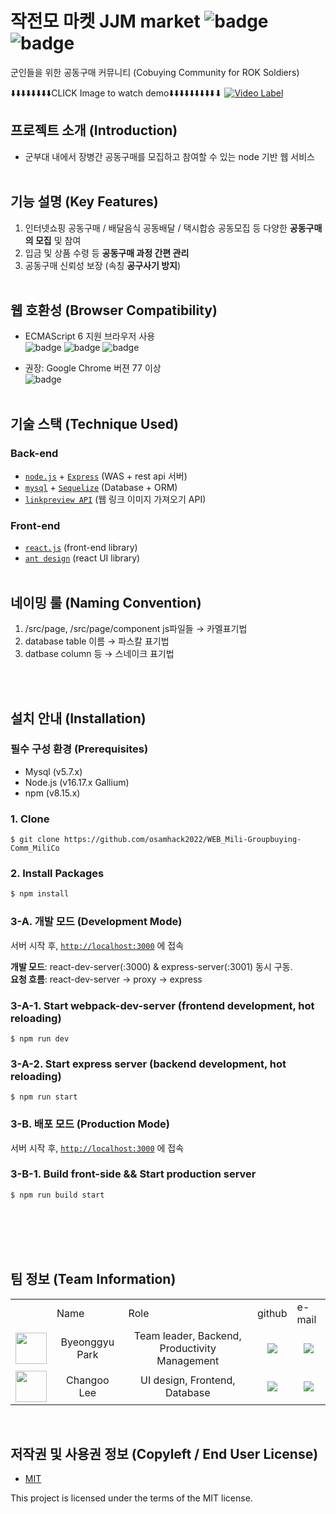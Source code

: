 # 작전모 마켓 JJM market ![badge](https://img.shields.io/badge/license-MIT-blue) ![badge](https://img.shields.io/badge/node-16.17.0-blue)

군인들을 위한 공동구매 커뮤니티
(Cobuying Community for ROK Soldiers)

⬇️⬇️⬇️⬇️⬇️⬇️⬇️⬇️CLICK Image to watch demo⬇️⬇️⬇️⬇️⬇️⬇️⬇️⬇️⬇️⬇
[![Video Label](https://raw.githubusercontent.com/Changooo/project_JJMmarket/main/src/assets/img/JJMicon.png)](https://youtu.be/5jmIn_NXUI0)


## 프로젝트 소개 (Introduction)

- 군부대 내에서 장병간 공동구매를 모집하고 참여할 수 있는 node 기반 웹 서비스
  <br/><br/>

## 기능 설명 (Key Features)

1. 인터넷쇼핑 공동구매 / 배달음식 공동배달 / 택시합승 공동모집 등 다양한 **공동구매의 모집** 및 참여
2. 입금 및 상품 수령 등 **공동구매 과정 간편 관리**
3. 공동구매 신뢰성 보장 (속칭 **공구사기 방지**)
   <br/><br/>

## 웹 호환성 (Browser Compatibility)

- ECMAScript 6 지원 브라우저 사용  
  ![badge](https://img.shields.io/badge/chrome-51.0%2B-orange)
  ![badge](https://img.shields.io/badge/ie-15.0%2B-orange)
  ![badge](https://img.shields.io/badge/firefox-54.0%2B-orange)

- 권장: Google Chrome 버젼 77 이상  
  ![badge](https://img.shields.io/badge/chrome-77.0%2B-green)
  <br/><br/>

## 기술 스택 (Technique Used)

### Back-end

- [`node.js`](https://nodejs.org/ko/) + [`Express`](https://expressjs.com/ko/) (WAS + rest api 서버)
- [`mysql`](https://www.mysql.com/) + [`Sequelize`](https://sequelize.org/v4/) (Database + ORM)
- [`linkpreview API`](https://www.linkpreview.net/) (웹 링크 이미지 가져오기 API)

### Front-end

- [`react.js`](https://ko.reactjs.org/) (front-end library)
- [`ant design`](https://ant.design/) (react UI library)
  <br/><br/>

## 네이밍 룰 (Naming Convention)

1. /src/page, /src/page/component js파일들 → 카멜표기법
2. database table 이름 → 파스칼 표기법
3. datbase column 등 → 스네이크 표기법

<br/><br/>

## 설치 안내 (Installation)

### 필수 구성 환경 (Prerequisites)

- Mysql (v5.7.x)
- Node.js (v16.17.x Gallium)
- npm (v8.15.x)

### 1. Clone

```shell
$ git clone https://github.com/osamhack2022/WEB_Mili-Groupbuying-Comm_MiliCo
```

### 2. Install Packages

```bash
$ npm install
```

### 3-A. 개발 모드 (Development Mode)

서버 시작 후,
[`http://localhost:3000`](http://localhost:3000) 에 접속

**개발 모드**: react-dev-server(:3000) & express-server(:3001) 동시 구동.  
**요청 흐름**: react-dev-server → proxy → express

### 3-A-1. Start webpack-dev-server (frontend development, hot reloading)

```shell
$ npm run dev
```

### 3-A-2. Start express server (backend development, hot reloading)

```shell
$ npm run start
```

### 3-B. 배포 모드 (Production Mode)

서버 시작 후,
[`http://localhost:3000`](http://localhost:3000) 에 접속

### 3-B-1. Build front-side && Start production server

```shell
$ npm run build start
```

<br/><br/> <br/><br/>

## 팀 정보 (Team Information)

<table>
 <tr>
  <td></td>
  <td>Name</td>
  <td>Role</td>
  <td>github</td>
  <td>e-mail</td>
 </tr>
   
 <tr>
  <td align='center'><img src="https://avatars.githubusercontent.com/u/55678893?s=400&u=d33563c6434ee31ca9962788e006604cbaa51ca9&v=4" width="50" height="50"></td>
  <td align='center'>Byeonggyu Park</td>
  <td align='center'>Team leader, Backend, Productivity Management</td>
  <td align='center'><a href="https://github.com/ggyuchive"><img src="http://img.shields.io/badge/ggyuchive-green?style=social&logo=github"/></a></td>
  <td align='center'><a href="mailto:zarami1214@g.skku.edu"><img src="https://img.shields.io/badge/zarami1214@g.skku.edu-green?logo=gmail&style=social"/></a></td>
 </tr>

 <tr>
  <td align='center'><img src="https://avatars.githubusercontent.com/u/31601268?v=4" width="50" height="50"></td>
  <td align='center'>Changoo Lee</td>
  <td align='center'>UI design, Frontend, Database</td>
  <td align='center'><a href="https://github.com/changooo"><img src="http://img.shields.io/badge/changooo-green?style=social&logo=github"/></a></td>
  <td align='center'><a href="mailto:cgl00@g.skku.edu"><img src="https://img.shields.io/badge/cgl00@g.skku.edu-green?logo=gmail&style=social"/></a></td>
 </tr>
</table>

<br/>

## 저작권 및 사용권 정보 (Copyleft / End User License)

- [MIT](https://github.com/osam2020-WEB/Sample-ProjectName-TeamName/blob/master/license.md)

This project is licensed under the terms of the MIT license.

<!-- Copyright ⓒ 2022 MILICOM All Right Reserved -->
